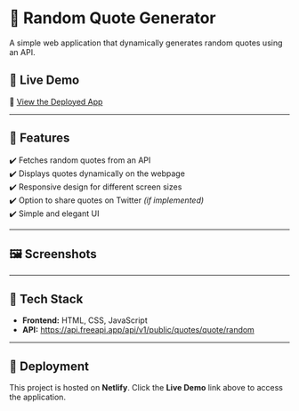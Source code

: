 # 🌟 Random Quote Generator  

A simple web application that dynamically generates random quotes using an API.

## 🚀 Live Demo  
🔗 [View the Deployed App](https://random-quote-hub.netlify.app/)  

---

## 📌 Features  
✔️ Fetches random quotes from an API  
✔️ Displays quotes dynamically on the webpage  
✔️ Responsive design for different screen sizes  
✔️ Option to share quotes on Twitter *(if implemented)*  
✔️ Simple and elegant UI  

---

## 🖼️ Screenshots  


---

## 📂 Tech Stack  
- **Frontend:** HTML, CSS, JavaScript  
- **API:**  https://api.freeapi.app/api/v1/public/quotes/quote/random

---

## 🚀 Deployment  
This project is hosted on **Netlify**. Click the **Live Demo** link above to access the application.  

